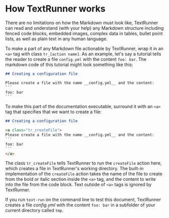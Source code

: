# How TextRunner works

There are no limitations on how the Markdown must look like,
TextRunner can read and understand (with your help)
any Markdown structure including fenced code blocks,
embedded images, complex data in tables, bullet point lists,
as well as plain text in any human language.

To make a part of any Markdown file actionable by TextRunner,
wrap it in an `<a>` tag with class `tr_[action name]`.
As an example,
let's say a tutorial tells the reader to create a file `config.yml`
with the content `foo: bar`.
The markdown code of this tutorial might look something like this:

```markdown
## Creating a configuration file

Please create a file with the name __config.yml__ and the content:
`​``
foo: bar
`​``
```

To make this part of the documentation executable,
surround it with an `<a>` tag that specifies that we want to create a file:

<a class="tr_runMarkdownInTextrun">

```markdown
## Creating a configuration file

<a class="tr_createFile">
Please create a file with the name __config.yml__ and the content:
`​``
foo: bar
`​``
</a>
```

</a>

The class `tr_createFile` tells TextRunner to run the `createFile` action here,
which creates a file in TextRunner's working directory.
The built-in implementation of the `createFile` action
takes the name of the file to create
from the bold or italic section inside the `<a>` tag,
and the content to write into the file from the code block.
Text outside of `<a>` tags is ignored by TextRunner.

If you run `text-run` on the command line to test this document,
TextRunner creates a file <a class="tr_verifyWorkspaceFileContent">_config.yml_
with the content `foo: bar`</a> in a subfolder of your current directory called `tmp`.
